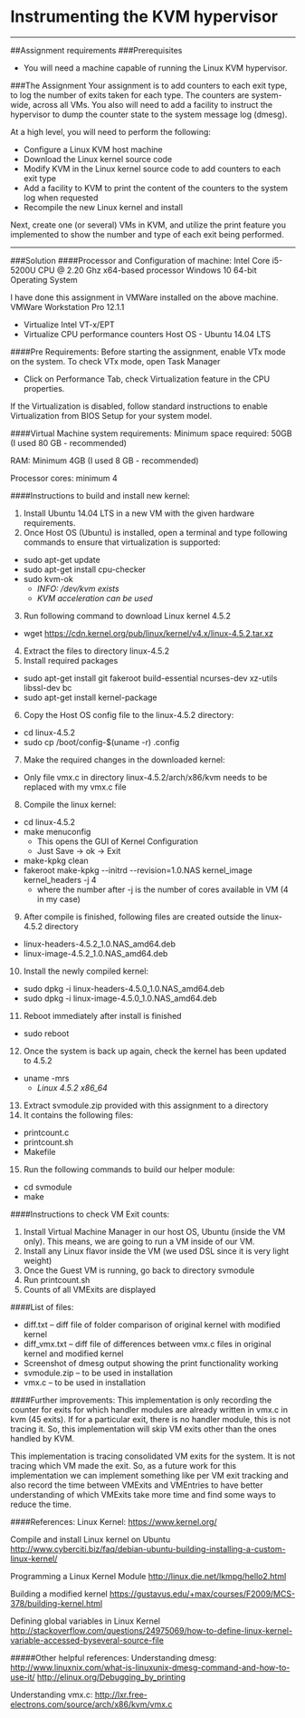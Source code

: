 # Instrumenting the KVM hypervisor
---

##Assignment requirements
###Prerequisites
* You will need a machine capable of running the Linux KVM hypervisor.

###The Assignment
Your assignment is to add counters to each exit type, to log the number of exits taken for each type. The counters are system-wide, across all VMs. You also will need to add a facility to instruct the hypervisor to dump the counter state to the system message log (dmesg).

At a high level, you will need to perform the following:
* Configure a Linux KVM host machine
* Download the Linux kernel source code
* Modify KVM in the Linux kernel source code to add counters to each exit type
* Add a facility to KVM to print the content of the counters to the system log when requested
* Recompile the new Linux kernel and install

Next, create one (or several) VMs in KVM, and utilize the print feature you implemented to show the number and type of each exit being performed.

---

###Solution
####Processor and Configuration of machine:
Intel Core i5-5200U CPU @ 2.20 Ghz
x64-based processor
Windows 10 64-bit Operating System

I have done this assignment in VMWare installed on the above machine.
VMWare Workstation Pro 12.1.1
* Virtualize Intel VT-x/EPT
* Virtualize CPU performance counters
Host OS - Ubuntu 14.04 LTS

####Pre Requirements:
Before starting the assignment, enable VTx mode on the system.
To check VTx mode, open Task Manager
* Click on Performance Tab, check Virtualization feature in the CPU properties.

If the Virtualization is disabled, follow standard instructions to enable Virtualization from BIOS Setup for
your system model.

####Virtual Machine system requirements:
Minimum space required: 50GB (I used 80 GB - recommended)

RAM: Minimum 4GB (I used 8 GB - recommended)

Processor cores: minimum 4

####Instructions to build and install new kernel:
1. Install Ubuntu 14.04 LTS in a new VM with the given hardware requirements.
2. Once Host OS (Ubuntu) is installed, open a terminal and type following commands to ensure
that virtualization is supported:
 * sudo apt-get update
 * sudo apt-get install cpu-checker
 * sudo kvm-ok
   * _INFO: /dev/kvm exists_
    * _KVM acceleration can be used_
3. Run following command to download Linux kernel 4.5.2
 * wget https://cdn.kernel.org/pub/linux/kernel/v4.x/linux-4.5.2.tar.xz
4. Extract the files to directory linux-4.5.2
5. Install required packages
 * sudo apt-get install git fakeroot build-essential ncurses-dev xz-utils libssl-dev bc
 * sudo apt-get install kernel-package
6. Copy the Host OS config file to the linux-4.5.2 directory:
 * cd linux-4.5.2
 * sudo cp /boot/config-$(uname -r) .config
7. Make the required changes in the downloaded kernel:
 * Only file vmx.c in directory linux-4.5.2/arch/x86/kvm needs to be replaced with my
vmx.c file
8. Compile the linux kernel:
 * cd linux-4.5.2
 * make menuconfig
   * This opens the GUI of Kernel Configuration
    * Just Save -> ok -> Exit
 * make-kpkg clean
 * fakeroot make-kpkg --initrd --revision=1.0.NAS kernel_image kernel_headers -j 4
   * where the number after -j is the number of cores available in VM (4 in my case)
9. After compile is finished, following files are created outside the linux-4.5.2 directory
 * linux-headers-4.5.2_1.0.NAS_amd64.deb
 * linux-image-4.5.2_1.0.NAS_amd64.deb
10. Install the newly compiled kernel:
 * sudo dpkg -i linux-headers-4.5.0_1.0.NAS_amd64.deb
 * sudo dpkg -i linux-image-4.5.0_1.0.NAS_amd64.deb
11. Reboot immediately after install is finished
 * sudo reboot
12. Once the system is back up again, check the kernel has been updated to 4.5.2
 * uname -mrs
   * _Linux 4.5.2 x86_64_
13. Extract svmodule.zip provided with this assignment to a directory
14. It contains the following files:
 * printcount.c
 * printcount.sh
 * Makefile
15. Run the following commands to build our helper module:
 * cd svmodule
 * make

####Instructions to check VM Exit counts:
1. Install Virtual Machine Manager in our host OS, Ubuntu (inside the VM only). This means, we are going to run a VM inside of our VM.
2. Install any Linux flavor inside the VM (we used DSL since it is very light weight)
3. Once the Guest VM is running, go back to directory svmodule
4. Run printcount.sh
5. Counts of all VMExits are displayed

####List of files:
* diff.txt – diff file of folder comparison of original kernel with modified kernel
* diff_vmx.txt – diff file of differences between vmx.c files in original kernel and modified kernel
* Screenshot of dmesg output showing the print functionality working
* svmodule.zip – to be used in installation
* vmx.c – to be used in installation


####Further improvements:
This implementation is only recording the counter for exits for which handler modules are already written in vmx.c in kvm (45 exits). If for a particular exit, there is no handler module, this is not tracing it. So, this implementation will skip VM exits other than the ones handled by KVM.

This implementation is tracing consolidated VM exits for the system. It is not tracing which VM made the exit. So, as a future work for this implementation we can implement something like per VM exit tracking and also record the time between VMExits and VMEntries to have better understanding of which VMExits take more time and find some ways to reduce the time.

####References:
Linux Kernel:
https://www.kernel.org/

Compile and install Linux kernel on Ubuntu
http://www.cyberciti.biz/faq/debian-ubuntu-building-installing-a-custom-linux-kernel/

Programming a Linux Kernel Module
http://linux.die.net/lkmpg/hello2.html

Building a modified kernel
https://gustavus.edu/+max/courses/F2009/MCS-378/building-kernel.html

Defining global variables in Linux Kernel
http://stackoverflow.com/questions/24975069/how-to-define-linux-kernel-variable-accessed-byseveral-source-file

#####Other helpful references:
Understanding dmesg:
http://www.linuxnix.com/what-is-linuxunix-dmesg-command-and-how-to-use-it/
http://elinux.org/Debugging_by_printing

Understanding vmx.c:
http://lxr.free-electrons.com/source/arch/x86/kvm/vmx.c
